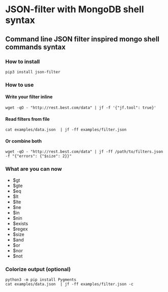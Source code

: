 # JSON-filter with MongoDB shell syntax

## Command line JSON filter inspired mongo shell commands syntax

### How to install

    pip3 install json-filter

### How to use

#### Write your filter inline

    wget -qO - "http://rest.best.com/data" | jf -f '{"jf.tool": true}'

#### Read filters from file

    cat examples/data.json  | jf -ff examples/filter.json

#### Or combine both

    wget -qO - "http://rest.best.com/data" | jf -ff /path/to/filters.json -f "{"errors": {"$size": 2}}"

### What are you can now
    
- $gt
- $gte
- $eq
- $lt
- $lte
- $ne
- $in
- $nin
- $exists
- $regex
- $size
- $and
- $or
- $nor
- $not

### Colorize output (optional)

    python3 -m pip install Pygments
    cat examples/data.json  | jf -ff examples/filter.json -c
